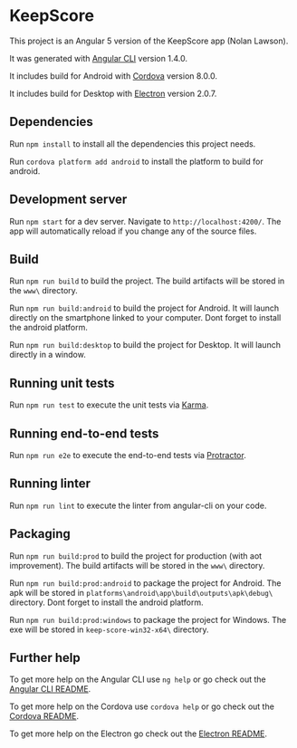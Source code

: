 # KeepScore

This project is an Angular 5 version of the KeepScore app (Nolan Lawson).


It was generated with [Angular CLI](https://github.com/angular/angular-cli) version 1.4.0.

It includes build for Android with [Cordova](https://github.com/apache/cordova-android) version 8.0.0.

It includes build for Desktop with [Electron](https://github.com/electron/electron) version 2.0.7.

## Dependencies

Run `npm install` to install all the dependencies this project needs.

Run `cordova platform add android` to install the platform to build for android.

## Development server

Run `npm start` for a dev server. Navigate to `http://localhost:4200/`. The app will automatically reload if you change any of the source files.

## Build

Run `npm run build` to build the project. The build artifacts will be stored in the `www\` directory.

Run `npm run build:android` to build the project for Android. It will launch directly on the smartphone linked to your computer. Dont forget to install the android platform.

Run `npm run build:desktop` to build the project for Desktop. It will launch directly in a window.

## Running unit tests

Run `npm run test` to execute the unit tests via [Karma](https://karma-runner.github.io).

## Running end-to-end tests

Run `npm run e2e` to execute the end-to-end tests via [Protractor](http://www.protractortest.org/).

## Running linter

Run `npm run lint` to execute the linter from angular-cli on your code.

## Packaging

Run `npm run build:prod` to build the project for production (with aot improvement). The build artifacts will be stored in the `www\` directory.

Run `npm run build:prod:android` to package the project for Android. The apk will be stored in `platforms\android\app\build\outputs\apk\debug\` directory. Dont forget to install the android platform.

Run `npm run build:prod:windows` to package the project for Windows. The exe will be stored in `keep-score-win32-x64\` directory.

## Further help

To get more help on the Angular CLI use `ng help` or go check out the [Angular CLI README](https://github.com/angular/angular-cli/blob/master/README.md).

To get more help on the Cordova use `cordova help` or go check out the [Cordova README](https://github.com/apache/cordova-cli/blob/master/README.md).

To get more help on the Electron go check out the [Electron README](https://github.com/electron/electron/blob/master/README.md).
